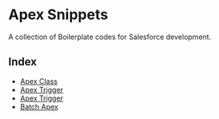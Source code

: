 # Apex Snippets
A collection of Boilerplate codes for Salesforce development.

## Index
- [Apex Class](Apex-Class/ApexClass.md)
- [Apex Trigger](Apex-Trigger/ApexTrigger.md)
- [Apex Trigger](Apex-TestClass/ApexTestClass.md)
- [Batch Apex](Batch-Apex/BatchApex.md)

